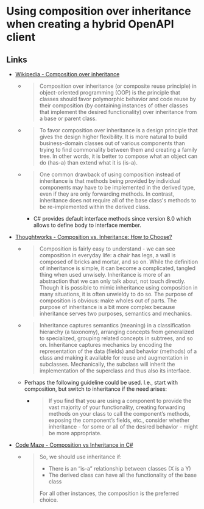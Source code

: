 # Using composition over inheritance when creating a hybrid OpenAPI client

## Links

- [Wikipedia - Composition over inheritance](https://en.wikipedia.org/wiki/Composition_over_inheritance)

  - > Composition over inheritance (or composite reuse principle) in object-oriented programming (OOP) is the principle that classes should favor polymorphic behavior and code reuse by their composition (by containing instances of other classes that implement the desired functionality) over inheritance from a base or parent class.

  - > To favor composition over inheritance is a design principle that gives the design higher flexibility. It is more natural to build business-domain classes out of various components than trying to find commonality between them and creating a family tree. In other words, it is better to compose what an object can do (has-a) than extend what it is (is-a).

  - > One common drawback of using composition instead of inheritance is that methods being provided by individual components may have to be implemented in the derived type, even if they are only forwarding methods. In contrast, inheritance does not require all of the base class's methods to be re-implemented within the derived class.
    - C# provides default interface methods since version 8.0 which allows to define body to interface member.

- [Thoughtworks - Composition vs. Inheritance: How to Choose?](https://www.thoughtworks.com/insights/blog/composition-vs-inheritance-how-choose)

  - > Composition is fairly easy to understand - we can see composition in everyday life: a chair has legs, a wall is composed of bricks and mortar, and so on. While the definition of inheritance is simple, it can become a complicated, tangled thing when used unwisely. Inheritance is more of an abstraction that we can only talk about, not touch directly. Though it is possible to mimic inheritance using composition in many situations, it is often unwieldy to do so. The purpose of composition is obvious: make wholes out of parts. The purpose of inheritance is a bit more complex because inheritance serves two purposes, semantics and mechanics.

  - > Inheritance captures semantics (meaning) in a classification hierarchy (a taxonomy), arranging concepts from generalized to specialized, grouping related concepts in subtrees, and so on. Inheritance captures mechanics by encoding the representation of the data (fields) and behavior (methods) of a class and making it available for reuse and augmentation in subclasses. Mechanically, the subclass will inherit the implementation of the superclass and thus also its interface.

  - Perhaps the following guideline could be used. I.e., start with composition, but switch to inheritance if the need arises:

    - > If you find that you are using a component to provide the vast majority of your functionality, creating forwarding methods on your class to call the component’s methods, exposing the component’s fields, etc., consider whether inheritance - for some or all of the desired behavior - might be more appropriate.

- [Code Maze - Composition vs Inheritance in C#](https://code-maze.com/csharp-composition-vs-inheritance/)

  - > So, we should use inheritance if:
    >
    > - There is an “is-a” relationship between classes (X is a Y)
    > - The derived class can have all the functionality of the base class
    >
    > For all other instances, the composition is the preferred choice.
